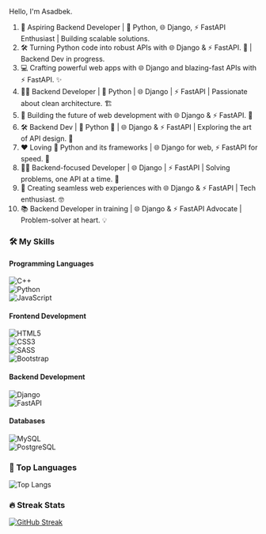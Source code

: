 Hello, I'm Asadbek.
1. 🚀 Aspiring Backend Developer | 🐍 Python, 🌐 Django, ⚡ FastAPI Enthusiast | Building scalable solutions.
2. 🛠️ Turning Python code into robust APIs with 🌐 Django & ⚡ FastAPI. 🚀 | Backend Dev in progress.
3. 💻 Crafting powerful web apps with 🌐 Django and blazing-fast APIs with ⚡ FastAPI. ✨
4. 🧑‍💻 Backend Developer | 🐍 Python | 🌐 Django | ⚡ FastAPI | Passionate about clean architecture. 🏗️
5. 🌟 Building the future of web development with 🌐 Django & ⚡ FastAPI. 🚀
6. 🛠️ Backend Dev | 🐍 Python 🐍 | 🌐 Django & ⚡ FastAPI | Exploring the art of API design. 🎨
7. ❤️ Loving 🐍 Python and its frameworks | 🌐 Django for web, ⚡ FastAPI for speed. 💨
8. 👨‍💻 Backend-focused Developer | 🌐 Django | ⚡ FastAPI | Solving problems, one API at a time. 🧩
9. 🌈 Creating seamless web experiences with 🌐 Django & ⚡ FastAPI | Tech enthusiast. 🤓
10. 📚 Backend Developer in training | 🌐 Django & ⚡ FastAPI Advocate | Problem-solver at heart. 💡


### 🛠️ My Skills  
#### Programming Languages  
![C++](https://img.shields.io/badge/C%2B%2B-00599C?style=for-the-badge&logo=cplusplus&logoColor=white)  
![Python](https://img.shields.io/badge/Python-3776AB?style=for-the-badge&logo=python&logoColor=white)  
![JavaScript](https://img.shields.io/badge/JavaScript-F7DF1E?style=for-the-badge&logo=javascript&logoColor=black)  

#### Frontend Development  
![HTML5](https://img.shields.io/badge/HTML5-E34F26?style=for-the-badge&logo=html5&logoColor=white)  
![CSS3](https://img.shields.io/badge/CSS3-1572B6?style=for-the-badge&logo=css3&logoColor=white)  
![SASS](https://img.shields.io/badge/Sass-CC6699?style=for-the-badge&logo=sass&logoColor=white)  
![Bootstrap](https://img.shields.io/badge/Bootstrap-563D7C?style=for-the-badge&logo=bootstrap&logoColor=white)  

#### Backend Development  
![Django](https://img.shields.io/badge/Django-092E20?style=for-the-badge&logo=django&logoColor=white)  
![FastAPI](https://img.shields.io/badge/FastAPI-009688?style=for-the-badge&logo=fastapi&logoColor=white)  

#### Databases  
![MySQL](https://img.shields.io/badge/MySQL-4479A1?style=for-the-badge&logo=mysql&logoColor=white)  
![PostgreSQL](https://img.shields.io/badge/PostgreSQL-316192?style=for-the-badge&logo=postgresql&logoColor=white)  



### 🚀 Top Languages
![Top Langs](https://github-readme-stats.vercel.app/api/top-langs/?username=AsadbekVision&layout=compact&theme=dark)


### 🔥 Streak Stats
[![GitHub Streak](https://github-readme-streak-stats.herokuapp.com?user=AsadbekVision&theme=dark&date_format=M%20j%5B%2C%20Y%5D)](https://git.io/streak-stats)

